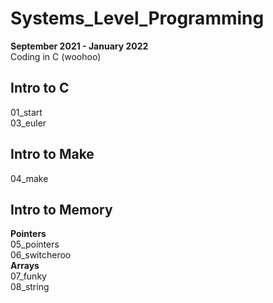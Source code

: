 # Systems_Level_Programming
**September 2021 - January 2022**  
Coding in C (woohoo)
## Intro to C
01_start  
03_euler  
## Intro to Make
04_make  
## Intro to Memory
**Pointers**  
05_pointers  
06_switcheroo  
**Arrays**  
07_funky  
08_string  
